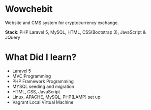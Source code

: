# Wowchebit
<p>Website and CMS system for cryptocurrency exchange.</p>
<p>
    <strong>Stack: </strong>
    <span>PHP Laravel 5, MySQL, HTML, CSS(Bootstrap 3), JavaScript & JQuery</span>
</p>
<h1>What Did I learn?</h1>  
<ul>
  <li>Laravel 5</li>
  <li>MVC Programming</li>
  <li>PHP Framework Programming</li>
  <li>MYSQL seeding and migration</li>
  <li>HTML, CSS, JavaScript</li>
  <li>Linux, APACHE, MySQL, PHP(LAMP) set up</li>
  <li>Vagrant Local Virtual Machine</li>
</ul>
